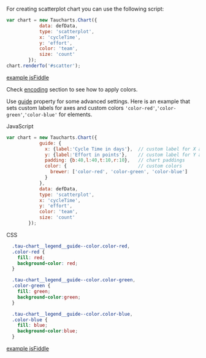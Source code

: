 For creating scatterplot chart you can use the following script:

```javascript
var chart = new Taucharts.Chart({
            data: defData,
            type: 'scatterplot',
            x: 'cycleTime',
            y: 'effort',
            color: 'team',
            size: 'count'
        });
chart.renderTo('#scatter');
```
[example jsFiddle](https://jsfiddle.net/taucharts/6LzefLo4/84/)

Check [encoding](../advanced/encoding.md#custom-colors-for-encoding-color-value#custom-colors-for-encoding-color-value) section to see how to apply colors.

Use [guide](guide.md) property for some advanced  settings. Here is an example that sets custom labels for axes and custom colors `'color-red'`,`'color-green'`,`'color-blue'` for elements.

JavaScript

```javascript
var chart = new Taucharts.Chart({
            guide: {
              x: {label:'Cycle Time in days'},  // custom label for X axis
              y: {label:'Effort in points'},    // custom label for Y axis
              padding: {b:40,l:40,t:10,r:10},   // chart paddings
              color: {                          // custom colors
                brewer: ['color-red', 'color-green', 'color-blue']
              }
            },
            data: defData,
            type: 'scatterplot',
            x: 'cycleTime',
            y: 'effort',
            color: 'team',
            size: 'count'
        });
```

CSS

```css
  .tau-chart__legend__guide--color.color-red,
  .color-red {
    fill: red;
    background-color: red;
  }

  .tau-chart__legend__guide--color.color-green,
  .color-green {
    fill: green;
    background-color:green;
  }

  .tau-chart__legend__guide--color.color-blue,
  .color-blue {
    fill: blue;
    background-color:blue;
  }

```

[example jsFiddle](https://jsfiddle.net/taucharts/bk5Lj66y/31/)
